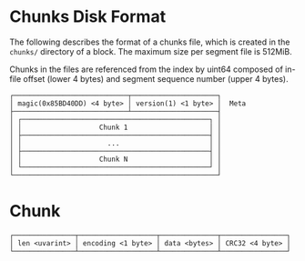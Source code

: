 # Chunks Disk Format

The following describes the format of a chunks file,
which is created in the `chunks/` directory of a block.
The maximum size per segment file is 512MiB.

Chunks in the files are referenced from the index by uint64 composed of
in-file offset (lower 4 bytes) and segment sequence number (upper 4 bytes).

```
┌────────────────────────────┬─────────────────────┐
│ magic(0x85BD40DD) <4 byte> │ version(1) <1 byte> │  Meta
├────────────────────────────┴─────────────────────┤
│ ┌──────────────────────────────────────────────┐ │
│ │                   Chunk 1                    │ │
│ ├──────────────────────────────────────────────┤ │
│ │                     ...                      │ │
│ ├──────────────────────────────────────────────┤ │
│ │                   Chunk N                    │ │
│ └──────────────────────────────────────────────┘ │
└──────────────────────────────────────────────────┘
```


# Chunk

```
┌───────────────┬───────────────────┬──────────────┬────────────────┐
│ len <uvarint> │ encoding <1 byte> │ data <bytes> │ CRC32 <4 byte> │
└───────────────┴───────────────────┴──────────────┴────────────────┘
```
